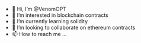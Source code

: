 - 👋 Hi, I’m @VenomOPT
- 👀 I’m interested in blockchain contracts
- 🌱 I’m currently learning solidity
- 💞️ I’m looking to collaborate on ethereum contracts
- 📫 How to reach me ...

<!---
VenomOPT/VenomOPT is a ✨ special ✨ repository because its `README.md` (this file) appears on your GitHub profile.
You can click the Preview link to take a look at your changes.
--->

